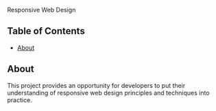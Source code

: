 Responsive Web Design

## Table of Contents
- [About](#about)

## About
This project provides an opportunity for developers to put their understanding of responsive web design principles and techniques into practice.
